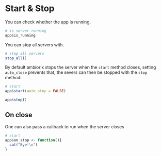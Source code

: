 
# Start & Stop

You can check whether the app is running.

```r
# is server running
app$is_running
```

You can stop all servers with.

```r
# stop all servers
stop_all()
```

By default ambiorix stops the server when the `start` method closes, setting `auto_close` prevents that, the severs can then be stopped with the `stop` method.

```r
# start
app$start(auto_stop = FALSE)

app$stop()
```

## On close

One can also pass a callback to run when the server closes

```r
# start
app$on_stop <- function(){
  cat("Bye!\n")
}
```